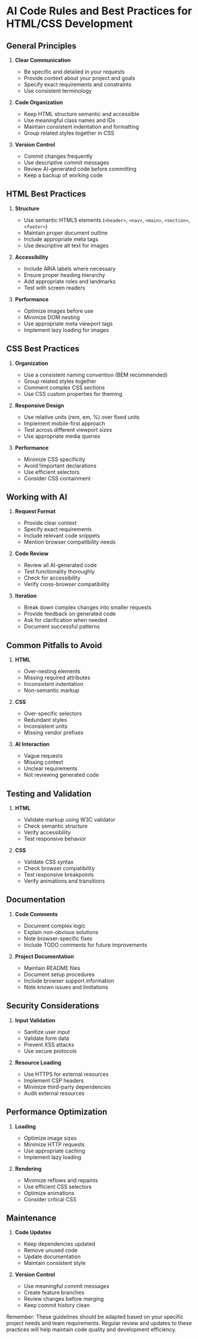 # AI Code Rules and Best Practices for HTML/CSS Development

## General Principles

1. **Clear Communication**
   - Be specific and detailed in your requests
   - Provide context about your project and goals
   - Specify exact requirements and constraints
   - Use consistent terminology

2. **Code Organization**
   - Keep HTML structure semantic and accessible
   - Use meaningful class names and IDs
   - Maintain consistent indentation and formatting
   - Group related styles together in CSS

3. **Version Control**
   - Commit changes frequently
   - Use descriptive commit messages
   - Review AI-generated code before committing
   - Keep a backup of working code

## HTML Best Practices

1. **Structure**
   - Use semantic HTML5 elements (`<header>`, `<nav>`, `<main>`, `<section>`, `<footer>`)
   - Maintain proper document outline
   - Include appropriate meta tags
   - Use descriptive alt text for images

2. **Accessibility**
   - Include ARIA labels where necessary
   - Ensure proper heading hierarchy
   - Add appropriate roles and landmarks
   - Test with screen readers

3. **Performance**
   - Optimize images before use
   - Minimize DOM nesting
   - Use appropriate meta viewport tags
   - Implement lazy loading for images

## CSS Best Practices

1. **Organization**
   - Use a consistent naming convention (BEM recommended)
   - Group related styles together
   - Comment complex CSS sections
   - Use CSS custom properties for theming

2. **Responsive Design**
   - Use relative units (rem, em, %) over fixed units
   - Implement mobile-first approach
   - Test across different viewport sizes
   - Use appropriate media queries

3. **Performance**
   - Minimize CSS specificity
   - Avoid !important declarations
   - Use efficient selectors
   - Consider CSS containment

## Working with AI

1. **Request Format**
   - Provide clear context
   - Specify exact requirements
   - Include relevant code snippets
   - Mention browser compatibility needs

2. **Code Review**
   - Review all AI-generated code
   - Test functionality thoroughly
   - Check for accessibility
   - Verify cross-browser compatibility

3. **Iteration**
   - Break down complex changes into smaller requests
   - Provide feedback on generated code
   - Ask for clarification when needed
   - Document successful patterns

## Common Pitfalls to Avoid

1. **HTML**
   - Over-nesting elements
   - Missing required attributes
   - Inconsistent indentation
   - Non-semantic markup

2. **CSS**
   - Over-specific selectors
   - Redundant styles
   - Inconsistent units
   - Missing vendor prefixes

3. **AI Interaction**
   - Vague requests
   - Missing context
   - Unclear requirements
   - Not reviewing generated code

## Testing and Validation

1. **HTML**
   - Validate markup using W3C validator
   - Check semantic structure
   - Verify accessibility
   - Test responsive behavior

2. **CSS**
   - Validate CSS syntax
   - Check browser compatibility
   - Test responsive breakpoints
   - Verify animations and transitions

## Documentation

1. **Code Comments**
   - Document complex logic
   - Explain non-obvious solutions
   - Note browser-specific fixes
   - Include TODO comments for future improvements

2. **Project Documentation**
   - Maintain README files
   - Document setup procedures
   - Include browser support information
   - Note known issues and limitations

## Security Considerations

1. **Input Validation**
   - Sanitize user input
   - Validate form data
   - Prevent XSS attacks
   - Use secure protocols

2. **Resource Loading**
   - Use HTTPS for external resources
   - Implement CSP headers
   - Minimize third-party dependencies
   - Audit external resources

## Performance Optimization

1. **Loading**
   - Optimize image sizes
   - Minimize HTTP requests
   - Use appropriate caching
   - Implement lazy loading

2. **Rendering**
   - Minimize reflows and repaints
   - Use efficient CSS selectors
   - Optimize animations
   - Consider critical CSS

## Maintenance

1. **Code Updates**
   - Keep dependencies updated
   - Remove unused code
   - Update documentation
   - Maintain consistent style

2. **Version Control**
   - Use meaningful commit messages
   - Create feature branches
   - Review changes before merging
   - Keep commit history clean

Remember: These guidelines should be adapted based on your specific project needs and team requirements. Regular review and updates to these practices will help maintain code quality and development efficiency. 